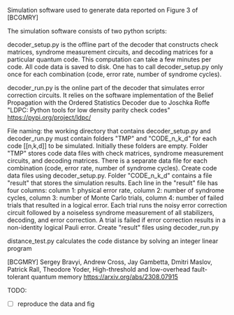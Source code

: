 Simulation software used to generate data reported on Figure 3 of [BCGMRY]

The simulation software consists of two python scripts:

decoder_setup.py is the offline part of the decoder that constructs check matrices,
syndrome measurement circuits, and decoding matrices for a particular quantum code.
This computation can take a few minutes per code. All code data is saved to disk.
One has to call decoder_setup.py only once for each combination (code, error rate, number of syndrome cycles). 

decoder_run.py is the online part of the decoder that simulates error correction circuits. It relies on the software implementation of the Belief Propagation with the Ordered Statistics Decoder due to 
Joschka Roffe
"LDPC: Python tools for low density parity check codes"
https://pypi.org/project/ldpc/

File naming: the working directory that contains  decoder_setup.py and decoder_run.py must contain folders "TMP" and "CODE_n_k_d" for each code [[n,k,d]] to be simulated. Initially these folders are empty. Folder "TMP" stores code data files with
check matrices, syndrome measurement circuits, and decoding matrices. There is a separate data file for each combination (code, error rate, number of syndrome cycles). Create code data files using decoder_setup.py. Folder "CODE_n_k_d" contains a file "result" that stores the simulation results. Each line in the "result" file has four columns:
column 1: physical error rate,
column 2: number of syndrome cycles,
column 3: number of Monte Carlo trials,
column 4: number of failed trials that resulted in a logical error.
Each trial runs the noisy error correction circuit followed by a noiseless syndrome measurement of all stabilizers, decoding, and error correction. A trial is failed if error correction results in a non-identity logical Pauli error. Create "result" files using decoder_run.py

distance_test.py calculates the code distance by solving an integer linear program


[BCGMRY]
Sergey Bravyi, Andrew Cross, Jay Gambetta, Dmitri Maslov, Patrick Rall, Theodore Yoder,
High-threshold and low-overhead fault-tolerant quantum memory
https://arxiv.org/abs/2308.07915

TODO:
- [ ] reproduce the data and fig